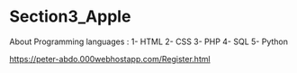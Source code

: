 # Section3_Apple
About Programming languages : 
1- HTML
2- CSS 
3- PHP
4- SQL
5- Python

https://peter-abdo.000webhostapp.com/Register.html
